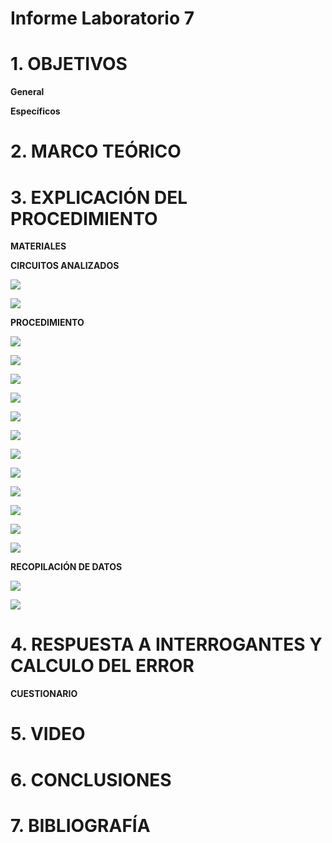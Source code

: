 # Informe Laboratorio 7

# 1. OBJETIVOS

**General**


**Específicos**


# 2. MARCO TEÓRICO



# 3. EXPLICACIÓN DEL PROCEDIMIENTO

**MATERIALES**



**CIRCUITOS ANALIZADOS**

![](https://github.com/bavargas5/Laboratorio7/blob/main/IMGBV/15.png)

![](https://github.com/bavargas5/Laboratorio7/blob/main/IMGBV/16.png)

**PROCEDIMIENTO**

![](https://github.com/bavargas5/Laboratorio7/blob/main/IMGBV/1.png)

![](https://github.com/bavargas5/Laboratorio7/blob/main/IMGBV/2.png)

![](https://github.com/bavargas5/Laboratorio7/blob/main/IMGBV/3.png)

![](https://github.com/bavargas5/Laboratorio7/blob/main/IMGBV/4.png)

![](https://github.com/bavargas5/Laboratorio7/blob/main/IMGBV/5.png)

![](https://github.com/bavargas5/Laboratorio7/blob/main/IMGBV/6.png)

![](https://github.com/bavargas5/Laboratorio7/blob/main/IMGBV/7.png)

![](https://github.com/bavargas5/Laboratorio7/blob/main/IMGBV/8.png)

![](https://github.com/bavargas5/Laboratorio7/blob/main/IMGBV/9.png)

![](https://github.com/bavargas5/Laboratorio7/blob/main/IMGBV/10.png)

![](https://github.com/bavargas5/Laboratorio7/blob/main/IMGBV/11.png)

![](https://github.com/bavargas5/Laboratorio7/blob/main/IMGBV/12.png)

**RECOPILACIÓN DE DATOS**

![](https://github.com/bavargas5/Laboratorio7/blob/main/IMGBV/13.png)

![](https://github.com/bavargas5/Laboratorio7/blob/main/IMGBV/14.png)

# 4. RESPUESTA A INTERROGANTES Y CALCULO DEL ERROR

**CUESTIONARIO**



# 5. VIDEO



# 6. CONCLUSIONES



# 7. BIBLIOGRAFÍA


